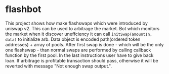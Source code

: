 # flashbot

This project shows how make flashswaps which were introduced by uniswap v2. This can be used to arbitrage the market. Bot which monitors the market when it discover uneffciency it can call ```initSwap(amountIn, data)``` to initialize arb. Data object is encoded path(ordered token addresses) + array of pools.
After first swap is done - which will be the only one flashswap - than normal swaps are performed by calling callback function by the first pool.
In the last instructions user have to give back loan.
If arbitrage is profitable transaction should pass, otherwise it will be reverted with message "Not enough swap output.".
